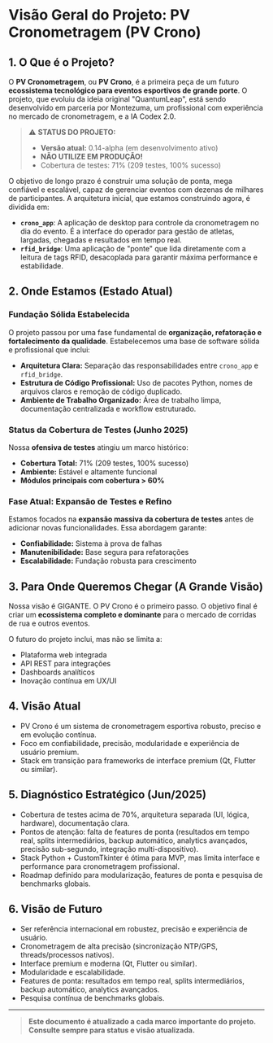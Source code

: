 # Visão Geral do Projeto: PV Cronometragem (PV Crono)

## 1. O Que é o Projeto?

O **PV Cronometragem**, ou **PV Crono**, é a primeira peça de um futuro **ecossistema tecnológico para eventos esportivos de grande porte**. O projeto, que evoluiu da ideia original "QuantumLeap", está sendo desenvolvido em parceria por Montezuma, um profissional com experiência no mercado de cronometragem, e a IA Codex 2.0.

> ⚠️ **STATUS DO PROJETO:**
> - **Versão atual:** 0.14-alpha (em desenvolvimento ativo)
> - **NÃO UTILIZE EM PRODUÇÃO!**
> - Cobertura de testes: 71% (209 testes, 100% sucesso)

O objetivo de longo prazo é construir uma solução de ponta, mega confiável e escalável, capaz de gerenciar eventos com dezenas de milhares de participantes. A arquitetura inicial, que estamos construindo agora, é dividida em:

- **`crono_app`**: A aplicação de desktop para controle da cronometragem no dia do evento. É a interface do operador para gestão de atletas, largadas, chegadas e resultados em tempo real.
- **`rfid_bridge`**: Uma aplicação de "ponte" que lida diretamente com a leitura de tags RFID, desacoplada para garantir máxima performance e estabilidade.

## 2. Onde Estamos (Estado Atual)

### Fundação Sólida Estabelecida
O projeto passou por uma fase fundamental de **organização, refatoração e fortalecimento da qualidade**. Estabelecemos uma base de software sólida e profissional que inclui:

- **Arquitetura Clara:** Separação das responsabilidades entre `crono_app` e `rfid_bridge`.
- **Estrutura de Código Profissional:** Uso de pacotes Python, nomes de arquivos claros e remoção de código duplicado.
- **Ambiente de Trabalho Organizado:** Área de trabalho limpa, documentação centralizada e workflow estruturado.

### Status da Cobertura de Testes (Junho 2025)
Nossa **ofensiva de testes** atingiu um marco histórico:

- **Cobertura Total:** 71% (209 testes, 100% sucesso)
- **Ambiente:** Estável e altamente funcional
- **Módulos principais com cobertura > 60%**

### Fase Atual: Expansão de Testes e Refino
Estamos focados na **expansão massiva da cobertura de testes** antes de adicionar novas funcionalidades. Essa abordagem garante:
- **Confiabilidade:** Sistema à prova de falhas
- **Manutenibilidade:** Base segura para refatorações
- **Escalabilidade:** Fundação robusta para crescimento

## 3. Para Onde Queremos Chegar (A Grande Visão)

Nossa visão é GIGANTE. O PV Crono é o primeiro passo. O objetivo final é criar um **ecossistema completo e dominante** para o mercado de corridas de rua e outros eventos.

O futuro do projeto inclui, mas não se limita a:
- Plataforma web integrada
- API REST para integrações
- Dashboards analíticos
- Inovação contínua em UX/UI

## 4. Visão Atual
- PV Crono é um sistema de cronometragem esportiva robusto, preciso e em evolução contínua.
- Foco em confiabilidade, precisão, modularidade e experiência de usuário premium.
- Stack em transição para frameworks de interface premium (Qt, Flutter ou similar).

## 5. Diagnóstico Estratégico (Jun/2025)
- Cobertura de testes acima de 70%, arquitetura separada (UI, lógica, hardware), documentação clara.
- Pontos de atenção: falta de features de ponta (resultados em tempo real, splits intermediários, backup automático, analytics avançados, precisão sub-segundo, integração multi-dispositivo).
- Stack Python + CustomTkinter é ótima para MVP, mas limita interface e performance para cronometragem profissional.
- Roadmap definido para modularização, features de ponta e pesquisa de benchmarks globais.

## 6. Visão de Futuro
- Ser referência internacional em robustez, precisão e experiência de usuário.
- Cronometragem de alta precisão (sincronização NTP/GPS, threads/processos nativos).
- Interface premium e moderna (Qt, Flutter ou similar).
- Modularidade e escalabilidade.
- Features de ponta: resultados em tempo real, splits intermediários, backup automático, analytics avançados.
- Pesquisa contínua de benchmarks globais.

---

> **Este documento é atualizado a cada marco importante do projeto. Consulte sempre para status e visão atualizada.**
